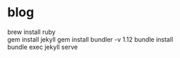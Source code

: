 # blog

brew install ruby  
gem install jekyll
gem install bundler -v 1.12
bundle install  
bundle exec jekyll serve